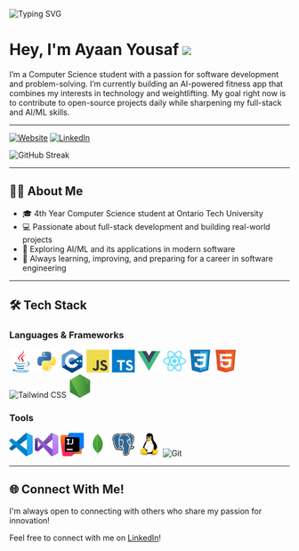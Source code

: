 <!-- Typing Animation -->

<img
    src="https://readme-typing-svg.demolab.com?font=Fira+Code&weight=700&size=28&duration=2000&pause=900&color=%23A855F7&center=true&vCenter=true&width=550&height=45&lines=Aspiring+Software+Engineer;Full-Stack+Developer;AI%2FML+Enthusiast"
    alt="Typing SVG"
/>


# Hey, I'm Ayaan Yousaf <img src="https://raw.githubusercontent.com/iampavangandhi/iampavangandhi/master/gifs/Hi.gif" width="34px">

I’m a Computer Science student with a passion for software development and problem-solving. I’m currently building an AI-powered fitness app that combines my interests in technology and weightlifting. My goal right now is to contribute to open-source projects daily while sharpening my full-stack and AI/ML skills. 

--- 

[![Website](https://img.shields.io/badge/ayaanyousaf.ca-black?style=for-the-badge)](https://ayaanyousaf.ca)
[![LinkedIn](https://img.shields.io/badge/linkedin-blue?style=for-the-badge&logo=linkedin&logoColor=white)](https://www.linkedin.com/in/ayaanysf)


![GitHub Streak](https://github-readme-streak-stats.herokuapp.com/?user=ayaanyousaf&theme=tokyonight&background=black)

---
## 🙋‍♂️ About Me

- 🎓 4th Year Computer Science student at Ontario Tech University  
- 💻 Passionate about full-stack development and building real-world projects  
- 🤖 Exploring AI/ML and its applications in modern software  
- 🚀 Always learning, improving, and preparing for a career in software engineering

--- 

## 🛠 Tech Stack

### Languages & Frameworks
<p>
  <img src="https://raw.githubusercontent.com/devicons/devicon/master/icons/java/java-original.svg" alt="Java" height="42" />
  <img src="https://raw.githubusercontent.com/devicons/devicon/master/icons/python/python-original.svg" alt="Python" height="42" />
  <img src="https://raw.githubusercontent.com/devicons/devicon/master/icons/cplusplus/cplusplus-original.svg" alt="C++" height="42" />
  <img src="https://raw.githubusercontent.com/devicons/devicon/master/icons/javascript/javascript-original.svg" alt="JavaScript" height="42" />
  <img src="https://raw.githubusercontent.com/devicons/devicon/master/icons/typescript/typescript-original.svg" alt="TypeScript" height="42" />
  <img src="https://raw.githubusercontent.com/devicons/devicon/master/icons/vuejs/vuejs-original.svg" alt="Vue.js" height="42" />
  <img src="https://raw.githubusercontent.com/devicons/devicon/master/icons/react/react-original.svg" alt="React" height="42" />
  <img src="https://raw.githubusercontent.com/devicons/devicon/master/icons/css3/css3-original.svg" alt="CSS3" height="42" />
  <img src="https://raw.githubusercontent.com/devicons/devicon/master/icons/html5/html5-original.svg" alt="HTML5" height="42" />
  <img src="https://www.vectorlogo.zone/logos/tailwindcss/tailwindcss-icon.svg" alt="Tailwind CSS" height="42" />
  <img src="https://raw.githubusercontent.com/devicons/devicon/master/icons/nodejs/nodejs-original.svg" alt="Node.js" height="42" />
</p>

### Tools
<p>
  <img src="https://raw.githubusercontent.com/devicons/devicon/master/icons/vscode/vscode-original.svg" alt="VS Code" height="42" />
  <img src="https://raw.githubusercontent.com/devicons/devicon/master/icons/visualstudio/visualstudio-original.svg" alt="Visual Studio" height="42" />
  <img src="https://raw.githubusercontent.com/devicons/devicon/master/icons/intellij/intellij-original.svg" alt="IntelliJ" height="42" />
  <img src="https://raw.githubusercontent.com/devicons/devicon/master/icons/mongodb/mongodb-original.svg" alt="MongoDB" height="42" />
  <img src="https://raw.githubusercontent.com/devicons/devicon/master/icons/postgresql/postgresql-original.svg" alt="PostgreSQL" height="42" />
  <img src="https://raw.githubusercontent.com/devicons/devicon/master/icons/linux/linux-original.svg" alt="Linux" height="42" />
  <img src="https://www.vectorlogo.zone/logos/git-scm/git-scm-icon.svg" alt="Git" height="42" />
</p>

---

## 🌐 Connect With Me!
I'm always open to connecting with others who share my passion for innovation! 

Feel free to connect with me on [LinkedIn](www.linkedin.com/in/ayaanysf)!

